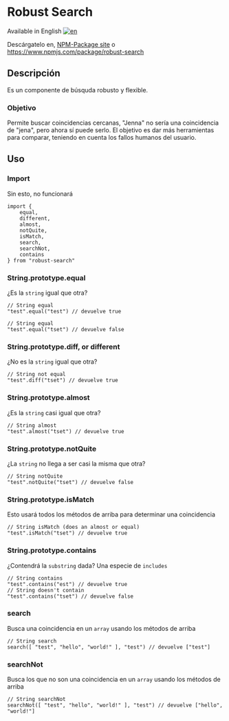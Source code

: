 # Robust Search #
Available in English [![en](https://img.shields.io/badge/lang-en-blue.svg)](/README.md)

Descárgatelo en, [NPM-Package site](www.npmjs.com/package/robust-search) o https://www.npmjs.com/package/robust-search

## Descripción
Es un componente de búsquda robusto y flexible.
### Objetivo
Permite buscar coincidencias cercanas, "Jenna" no sería una coincidencia de "jena", pero ahora sí puede serlo.
El objetivo es dar más herramientas para comparar, teniendo en cuenta los fallos humanos del usuario.

## Uso
### Import
Sin esto, no funcionará
````
import {
    equal,
    different,
    almost,
    notQuite,
    isMatch,
    search,
    searchNot,
    contains
} from "robust-search"
````
### String.prototype.equal
¿Es la `string` igual que otra?
````
// String equal
"test".equal("test") // devuelve true

// String equal
"test".equal("tset") // devuelve false
````
### String.prototype.diff, or different
¿No es la `string` igual que otra?
````
// String not equal
"test".diff("tset") // devuelve true
````
### String.prototype.almost
¿Es la `string` casi igual que otra?
````
// String almost
"test".almost("tset") // devuelve true
````
### String.prototype.notQuite
¿La `string` no llega a ser casi la misma que otra?
````
// String notQuite
"test".notQuite("tset") // devuelve false
````
### String.prototype.isMatch
Esto usará todos los métodos de arriba para determinar una coincidencia
````
// String isMatch (does an almost or equal)
"test".isMatch("tset") // devuelve true
````
### String.prototype.contains
¿Contendrá la `substring` dada? Una especie de `includes`
````
// String contains
"test".contains("est") // devuelve true
// String doesn't contain
"test".contains("tset") // devuelve false
````
### search
Busca una coincidencia en un `array` usando los métodos de arriba
````
// String search
search([ "test", "hello", "world!" ], "test") // devuelve ["test"]
````
### searchNot
Busca los que no son una coincidencia en un `array` usando los métodos de arriba
````
// String searchNot
searchNot([ "test", "hello", "world!" ], "test") // devuelve ["hello", "world!"]
````